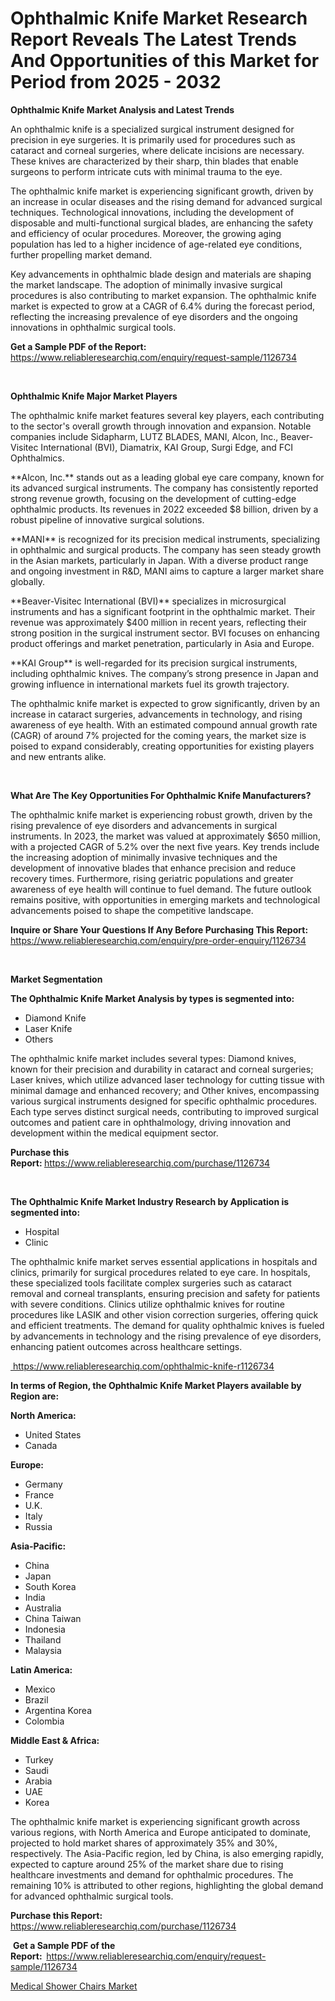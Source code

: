 <p><h1>Ophthalmic Knife Market Research Report Reveals The Latest Trends And Opportunities of this Market for Period from 2025 - 2032</h1></p><p><strong>Ophthalmic Knife Market Analysis and Latest Trends</strong></p>
<p><p>An ophthalmic knife is a specialized surgical instrument designed for precision in eye surgeries. It is primarily used for procedures such as cataract and corneal surgeries, where delicate incisions are necessary. These knives are characterized by their sharp, thin blades that enable surgeons to perform intricate cuts with minimal trauma to the eye.</p><p>The ophthalmic knife market is experiencing significant growth, driven by an increase in ocular diseases and the rising demand for advanced surgical techniques. Technological innovations, including the development of disposable and multi-functional surgical blades, are enhancing the safety and efficiency of ocular procedures. Moreover, the growing aging population has led to a higher incidence of age-related eye conditions, further propelling market demand.</p><p>Key advancements in ophthalmic blade design and materials are shaping the market landscape. The adoption of minimally invasive surgical procedures is also contributing to market expansion. The ophthalmic knife market is expected to grow at a CAGR of 6.4% during the forecast period, reflecting the increasing prevalence of eye disorders and the ongoing innovations in ophthalmic surgical tools.</p></p>
<p><strong>Get a Sample PDF of the Report:&nbsp;</strong> <a href="https://www.reliableresearchiq.com/enquiry/request-sample/1126734?utm_campaign=3054&utm_medium=2&utm_source=Github&utm_content=ia&utm_term=03032025&utm_id=ophthalmic-knife">https://www.reliableresearchiq.com/enquiry/request-sample/1126734</a></p>
<p>&nbsp;</p>
<p><strong>Ophthalmic Knife Major Market Players</strong></p>
<p><p>The ophthalmic knife market features several key players, each contributing to the sector's overall growth through innovation and expansion. Notable companies include Sidapharm, LUTZ BLADES, MANI, Alcon, Inc., Beaver-Visitec International (BVI), Diamatrix, KAI Group, Surgi Edge, and FCI Ophthalmics.</p><p>**Alcon, Inc.** stands out as a leading global eye care company, known for its advanced surgical instruments. The company has consistently reported strong revenue growth, focusing on the development of cutting-edge ophthalmic products. Its revenues in 2022 exceeded $8 billion, driven by a robust pipeline of innovative surgical solutions.</p><p>**MANI** is recognized for its precision medical instruments, specializing in ophthalmic and surgical products. The company has seen steady growth in the Asian markets, particularly in Japan. With a diverse product range and ongoing investment in R&D, MANI aims to capture a larger market share globally.</p><p>**Beaver-Visitec International (BVI)** specializes in microsurgical instruments and has a significant footprint in the ophthalmic market. Their revenue was approximately $400 million in recent years, reflecting their strong position in the surgical instrument sector. BVI focuses on enhancing product offerings and market penetration, particularly in Asia and Europe.</p><p>**KAI Group** is well-regarded for its precision surgical instruments, including ophthalmic knives. The company’s strong presence in Japan and growing influence in international markets fuel its growth trajectory.</p><p>The ophthalmic knife market is expected to grow significantly, driven by an increase in cataract surgeries, advancements in technology, and rising awareness of eye health. With an estimated compound annual growth rate (CAGR) of around 7% projected for the coming years, the market size is poised to expand considerably, creating opportunities for existing players and new entrants alike.</p></p>
<p>&nbsp;</p>
<p><strong>What Are The Key Opportunities For Ophthalmic Knife Manufacturers?</strong></p>
<p><p>The ophthalmic knife market is experiencing robust growth, driven by the rising prevalence of eye disorders and advancements in surgical instruments. In 2023, the market was valued at approximately $650 million, with a projected CAGR of 5.2% over the next five years. Key trends include the increasing adoption of minimally invasive techniques and the development of innovative blades that enhance precision and reduce recovery times. Furthermore, rising geriatric populations and greater awareness of eye health will continue to fuel demand. The future outlook remains positive, with opportunities in emerging markets and technological advancements poised to shape the competitive landscape.</p></p>
<p><strong>Inquire or Share Your Questions If Any Before Purchasing This Report:</strong> <a href="https://www.reliableresearchiq.com/enquiry/pre-order-enquiry/1126734?utm_campaign=3054&utm_medium=2&utm_source=Github&utm_content=ia&utm_term=03032025&utm_id=ophthalmic-knife">https://www.reliableresearchiq.com/enquiry/pre-order-enquiry/1126734</a></p>
<p>&nbsp;</p>
<p><strong>Market Segmentation</strong></p>
<p><strong>The Ophthalmic Knife Market Analysis by types is segmented into:</strong></p>
<p><ul><li>Diamond Knife</li><li>Laser Knife</li><li>Others</li></ul></p>
<p><p>The ophthalmic knife market includes several types: Diamond knives, known for their precision and durability in cataract and corneal surgeries; Laser knives, which utilize advanced laser technology for cutting tissue with minimal damage and enhanced recovery; and Other knives, encompassing various surgical instruments designed for specific ophthalmic procedures. Each type serves distinct surgical needs, contributing to improved surgical outcomes and patient care in ophthalmology, driving innovation and development within the medical equipment sector.</p></p>
<p><strong>Purchase this Report:&nbsp;</strong><a href="https://www.reliableresearchiq.com/purchase/1126734?utm_campaign=3054&utm_medium=2&utm_source=Github&utm_content=ia&utm_term=03032025&utm_id=ophthalmic-knife">https://www.reliableresearchiq.com/purchase/1126734</a></p>
<p>&nbsp;</p>
<p><strong>The Ophthalmic Knife Market Industry Research by Application is segmented into:</strong></p>
<p><ul><li>Hospital</li><li>Clinic</li></ul></p>
<p><p>The ophthalmic knife market serves essential applications in hospitals and clinics, primarily for surgical procedures related to eye care. In hospitals, these specialized tools facilitate complex surgeries such as cataract removal and corneal transplants, ensuring precision and safety for patients with severe conditions. Clinics utilize ophthalmic knives for routine procedures like LASIK and other vision correction surgeries, offering quick and efficient treatments. The demand for quality ophthalmic knives is fueled by advancements in technology and the rising prevalence of eye disorders, enhancing patient outcomes across healthcare settings.</p></p>
<p><a href="https://www.reliableresearchiq.com/ophthalmic-knife-r1126734?utm_campaign=3054&utm_medium=2&utm_source=Github&utm_content=ia&utm_term=03032025&utm_id=ophthalmic-knife">&nbsp;https://www.reliableresearchiq.com/ophthalmic-knife-r1126734</a></p>
<p><strong>In terms of Region, the Ophthalmic Knife Market Players available by Region are:</strong></p>
<p>
    <p> <strong> North America: </strong>
        <ul>
            <li>United States</li>
            <li>Canada</li>
        </ul>
        </p> 
    <p> <strong> Europe: </strong>
        <ul>
            <li>Germany</li>
            <li>France</li>
            <li>U.K.</li>
            <li>Italy</li>
            <li>Russia</li>
        </ul>
        </p> 
    <p> <strong> Asia-Pacific: </strong>
        <ul>
            <li>China</li>
            <li>Japan</li>
            <li>South Korea</li>
            <li>India</li>
            <li>Australia</li>
            <li>China Taiwan</li>
            <li>Indonesia</li>
            <li>Thailand</li>
            <li>Malaysia</li>
        </ul>
        </p> 
    <p> <strong> Latin America: </strong>
        <ul>
            <li>Mexico</li>
            <li>Brazil</li>
            <li>Argentina Korea</li>
            <li>Colombia</li>
        </ul>
        </p> 
    <p> <strong> Middle East & Africa: </strong>
        <ul>
            <li>Turkey</li>
            <li>Saudi</li>
            <li>Arabia</li>
            <li>UAE</li>
            <li>Korea</li>
        </ul>
    </p>
    </p>
<p><p>The ophthalmic knife market is experiencing significant growth across various regions, with North America and Europe anticipated to dominate, projected to hold market shares of approximately 35% and 30%, respectively. The Asia-Pacific region, led by China, is also emerging rapidly, expected to capture around 25% of the market share due to rising healthcare investments and demand for ophthalmic procedures. The remaining 10% is attributed to other regions, highlighting the global demand for advanced ophthalmic surgical tools.</p></p>
<p><strong>Purchase this Report: </strong><a href="https://www.reliableresearchiq.com/purchase/1126734?utm_campaign=3054&utm_medium=2&utm_source=Github&utm_content=ia&utm_term=03032025&utm_id=ophthalmic-knife">https://www.reliableresearchiq.com/purchase/1126734</a></p>
<p>&nbsp;<strong>Get a Sample PDF of the Report:&nbsp;&nbsp;</strong><a href="https://www.reliableresearchiq.com/enquiry/request-sample/1126734?utm_campaign=3054&utm_medium=2&utm_source=Github&utm_content=ia&utm_term=03032025&utm_id=ophthalmic-knife">https://www.reliableresearchiq.com/enquiry/request-sample/1126734</a></p>
<p><strong></strong></p>
<p><p><a href="https://github.com/mriwacraane/Market-Research-Report-List-1/blob/main/medical-shower-chairs-market.md?utm_campaign=3054&utm_medium=2&utm_source=Github&utm_content=ia&utm_term=03032025&utm_id=ophthalmic-knife">Medical Shower Chairs Market</a></p></p>